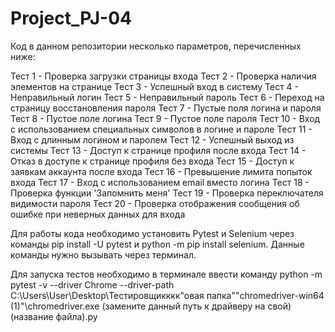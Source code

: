 # Project_PJ-04
Код в данном репозитории несколько параметров, перечисленных ниже:

Тест 1 - Проверка загрузки страницы входа
Тест 2 - Проверка наличия элементов на странице
Тест 3 -  Успешный вход в систему
Тест 4 - Неправильный логин
Тест 5 - Неправильный пароль
Тест 6 - Переход на страницу восстановления пароля
Тест 7 - Пустые поля логина и пароля
Тест 8 - Пустое поле логина
Тест 9 - Пустое поле пароля
Тест 10 - Вход с использованием специальных символов в логине и пароле
Тест 11 -  Вход с длинным логином и паролем
Тест 12 - Успешный выход из системы
Тест 13 - Доступ к странице профиля после входа
Тест 14 - Отказ в доступе к странице профиля без входа
Тест 15 - Доступ к заявкам аккаунта после входа
Тест 16 - Превышение лимита попыток входа
Тест 17 - Вход с использованием email вместо логина
Тест 18 - Проверка функции 'Запомнить меня'
Тест 19 - Проверка переключателя видимости пароля
Тест 20 - Проверка отображения сообщения об ошибке при неверных данных для входа

Для работы кода необходимо установить Pytest и Selenium через команды pip install -U pytest и python -m pip install selenium. Данные команды нужно вызывать через терминал.

Для запуска тестов необходимо в терминале ввести команду python -m pytest -v --driver Chrome --driver-path C:\Users\User\Desktop\Тестировщикккк\"овая папка"\"chromedriver-win64 (1)"\chromedriver.exe (замените данный путь к драйверу на свой) (название файла).py

